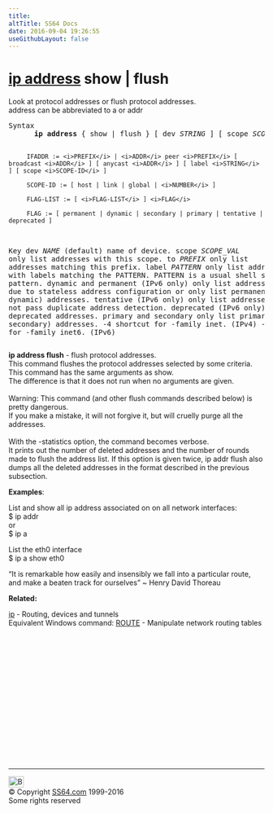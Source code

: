 ```yaml
---
title:
altTitle: SS64 Docs
date: 2016-09-04 19:26:55
useGithubLayout: false
---
```

<!-- #BeginLibraryItem "/Library/head_bash.lbi" --><!-- #EndLibraryItem --><h1><a href="ip.html">ip address</a> show | flush</h1> 
<p>Look at protocol addresses or flush protocol addresses.<br>
<span class="code">address</span> can be abbreviated to <span class="code">a</span> or <span class="code">addr</span></p>
<pre>Syntax
      <b>ip address</b> { show | flush } [ dev <i>STRING</i> ] [ scope <i>SCOPE-ID</i> ] [ to <i>PREFIX</i> ] [ <i>FLAG-LIST</i> ] [ label <i>PATTERN</i> ]

         IFADDR := <i>PREFIX</i> | <i>ADDR</i> peer <i>PREFIX</i> [ broadcast <i>ADDR</i> ] [ anycast <i>ADDR</i> ] [ label <i>STRING</i> ] [ scope <i>SCOPE-ID</i> ]

         SCOPE-ID := [ host | link | global | <i>NUMBER</i> ]

         FLAG-LIST := [ <i>FLAG-LIST</i> ] <i>FLAG</i>

         FLAG := [ permanent | dynamic | secondary | primary | tentative | deprecated ]

Key
   dev <i>NAME</i> (default)
      name of device. 
   scope <i>SCOPE_VAL</i>
      only list addresses with this scope. 
   to <i>PREFIX</i>
      only list addresses matching this prefix. 
   label <i>PATTERN</i>
      only list addresses with labels matching the PATTERN. PATTERN is a usual shell style pattern. 
   dynamic and permanent
      (IPv6 only) only list addresses installed due to stateless address configuration or
      only list permanent (not dynamic) addresses. 
   tentative
      (IPv6 only) only list addresses which did not pass duplicate address detection. 
   deprecated
      (IPv6 only) only list deprecated addresses. 
   primary and secondary
      only list primary (or secondary) addresses.
   -4  shortcut for -family inet. (IPv4)
   -6  shortcut for -family inet6. (IPv6)</pre>
<p><b>ip address flush</b> - flush protocol addresses.<br>
This command flushes the protocol addresses selected by some criteria.<br>
This command has the same arguments as show.<br>
The difference is that it does not run when no arguments are given.<br>
<br>
Warning: This command (and other flush commands described below) is pretty dangerous.<br>
If you make a mistake, it will not forgive it, but will cruelly purge all the addresses.<br>
<br>
With the -statistics option, the command becomes verbose.<br>
It prints out the number of deleted addresses and the number of rounds made to
flush the address list. If this option is given twice, ip addr flush also dumps all
the deleted addresses in the format described in the previous subsection. </p>
<p><b>Examples</b>:</p>
<p>List and show all ip address associated on on all network interfaces:<br>
<span class="code">$ 
ip addr</span><br>
or
<br>
<span class="code">$ 
ip a</span></p>
<p>List the eth0 interface <br>
<span class="code">$ 
ip a show eth0</span></p>
<p class="quote">“It is remarkable how easily and insensibly we fall into a particular route, and make a beaten track for ourselves” ~ Henry David Thoreau</p>
<p><b>Related:</b></p>
<p><a href="ip.html">ip</a> - Routing, devices and tunnels<br>
Equivalent Windows  command: <a href="../nt/route.html">ROUTE</a> - Manipulate network routing tables</p><!-- #BeginLibraryItem "/Library/foot_bash.lbi" --><p>
<!-- bash300 -->
<ins class="adsbygoogle" style="display:inline-block;width:300px;height:250px" data-ad-client="ca-pub-6140977852749469" data-ad-slot="4615356305"></ins>
<script>
(adsbygoogle = window.adsbygoogle || []).push({});
</script></p>
<hr>
<div id="bl" class="footer"><a href="ip-address-show.html#"><img src="../images/top.png" width="30" height="22" alt="Back to the Top"></a></div>
<div id="br" class="footer, tagline">© Copyright <a href="../index.html">SS64.com</a> 1999-2016<br>
Some rights reserved</div><!-- #EndLibraryItem -->

